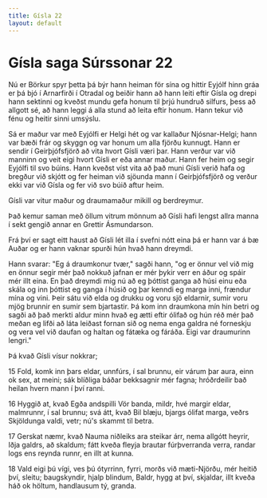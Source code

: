 ```yaml
---
title: Gísla 22
layout: default
---
```


# Gísla saga Súrssonar 22

Nú er Börkur spyr þetta þá býr hann heiman för sína og hittir Eyjólf hinn gráa er þá bjó í Arnarfirði í Otradal og beiðir hann að hann leiti eftir Gísla og drepi hann sektinni og kveðst mundu gefa honum til þrjú hundruð silfurs, þess að allgott sé, að hann leggi á alla stund að leita eftir honum. Hann tekur við fénu og heitir sinni umsýslu.

Sá er maður var með Eyjólfi er Helgi hét og var kallaður Njósnar-Helgi; hann var bæði frár og skyggn og var honum um alla fjörðu kunnugt. Hann er sendir í Geirþjófsfjörð að vita hvort Gísli væri þar. Hann verður var við manninn og veit eigi hvort Gísli er eða annar maður. Hann fer heim og segir Eyjólfi til svo búins. Hann kveðst víst vita að það muni Gísli verið hafa og bregður við skjótt og fer heiman við sjöunda mann í Geirþjófsfjörð og verður ekki var við Gísla og fer við svo búið aftur heim.

Gísli var vitur maður og draumamaður mikill og berdreymur.

Það kemur saman með öllum vitrum mönnum að Gísli hafi lengst allra manna í sekt gengið annar en Grettir Ásmundarson.

Frá því er sagt eitt haust að Gísli lét illa í svefni nótt eina þá er hann var á bæ Auðar og er hann vaknar spurði hún hvað hann dreymdi.

Hann svarar: "Eg á draumkonur tvær," sagði hann, "og er önnur vel við mig en önnur segir mér það nokkuð jafnan er mér þykir verr en áður og spáir mér illt eina. En það dreymdi mig nú að eg þóttist ganga að húsi einu eða skála og inn þóttist eg ganga í húsið og þar kenndi eg marga inni, frændur mína og vini. Þeir sátu við elda og drukku og voru sjö eldarnir, sumir voru mjög brunnir en sumir sem bjartastir. Þá kom inn draumkona mín hin betri og sagði að það merkti aldur minn hvað eg ætti eftir ólifað og hún réð mér það meðan eg lifði að láta leiðast fornan sið og nema enga galdra né forneskju og vera vel við daufan og haltan og fátæka og fáráða. Eigi var draumurinn lengri."

Þá kvað Gísli vísur nokkrar;

   15
   Fold, komk inn þars eldar,
   unnfúrs, í sal brunnu,
   eir várum þar aura,
   einn ok sex, at meini;
   sák blíðliga báðar
   bekksagnir mér fagna;
   hróðrdeilir bað heilan
   hvern mann í því ranni.

   16
   Hyggið at, kvað Egða
   andspilli Vör banda,
   mildr, hvé margir eldar,
   malmrunnr, í sal brunnu;
   svá átt, kvað Bil blæju,
   bjargs ólifat marga,
   veðrs Skjöldunga valdi,
   vetr; nú's skammt til betra.

   17
   Gerskat næmr, kvað Nauma
   niðleiks ara steikar
   árr, nema allgótt heyrir,
   Iðja galdrs, að skaldum;
   fátt kveða fleyja brautar
   fúrþverranda verra,
   randar logs ens reynda
   runnr, en illt at kunna.

   18
   Vald eigi þú vígi,
   ves þú ótyrrinn, fyrri,
   morðs við mæti-Njörðu,
   mér heitið því, sleitu;
   baugskyndir, hjalp blindum,
   Baldr, hygg at því, skjaldar,
   illt kveða háð ok höltum,
   handlausum tý, granda. 

